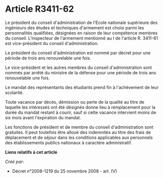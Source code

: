 # Article R3411-62

Le président du conseil d'administration de l'Ecole nationale supérieure des ingénieurs des études et techniques d'armement
est choisi parmi les personnalités qualifiées, désignées en raison de leur compétence membres du conseil. L'inspecteur de
l'armement mentionné au I de l'article R. 3411-61 est vice-président du conseil d'administration.

Le président du conseil d'administration est nommé par décret pour une période de trois ans renouvelable une fois.

Le vice-président et les autres membres du conseil d'administration sont nommés par arrêté du ministre de la défense pour une
période de trois ans renouvelable une fois.

Le mandat des représentants des étudiants prend fin à l'achèvement de leur scolarité.

Toute vacance par décès, démission ou perte de la qualité au titre de laquelle les intéressés ont été désignés donne lieu à
remplacement pour la durée du mandat restant à courir, sauf si cette vacance intervient moins de six mois avant l'expiration
du mandat.

Les fonctions de président et de membre du conseil d'administration sont gratuites. Il peut toutefois être alloué des
indemnités au titre des frais de déplacement et de séjour dans les conditions applicables aux personnels des établissements
publics nationaux à caractère administratif.

**Liens relatifs à cet article**

_Créé par_:

  - Décret n°2008-1219 du 25 novembre 2008 - art. (V)
